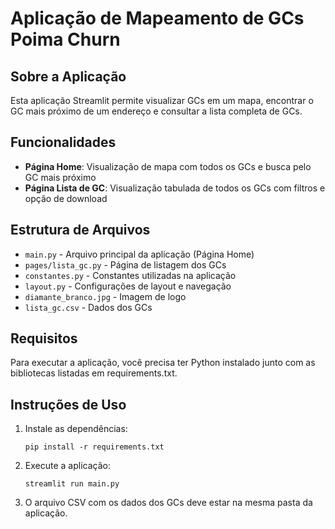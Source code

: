 # Aplicação de Mapeamento de GCs Poima Churn

## Sobre a Aplicação
Esta aplicação Streamlit permite visualizar GCs em um mapa, encontrar o GC mais próximo de um endereço e consultar a lista completa de GCs.

## Funcionalidades
- **Página Home**: Visualização de mapa com todos os GCs e busca pelo GC mais próximo
- **Página Lista de GC**: Visualização tabulada de todos os GCs com filtros e opção de download

## Estrutura de Arquivos
- `main.py` - Arquivo principal da aplicação (Página Home)
- `pages/lista_gc.py` - Página de listagem dos GCs
- `constantes.py` - Constantes utilizadas na aplicação
- `layout.py` - Configurações de layout e navegação
- `diamante_branco.jpg` - Imagem de logo
- `lista_gc.csv` - Dados dos GCs

## Requisitos
Para executar a aplicação, você precisa ter Python instalado junto com as bibliotecas listadas em requirements.txt.

## Instruções de Uso
1. Instale as dependências:
   ```
   pip install -r requirements.txt
   ```

2. Execute a aplicação:
   ```
   streamlit run main.py
   ```

3. O arquivo CSV com os dados dos GCs deve estar na mesma pasta da aplicação.

